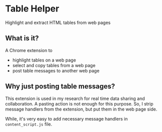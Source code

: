 # Table Helper

Highlight and extract HTML tables from web pages

## What is it?
A Chrome extension to 

- highlight tables on a web page
- select and copy tables from a web page
- post table messages to another web page

## Why just posting table messages?
This extension is used in my research for real time data sharing and collaboration.
A pasting action is not enough for this purpose. So, I strip message handlers from
the extension, but put them in the web page side.

While, it's very easy to add necessary message handlers in `content_script.js` file.

